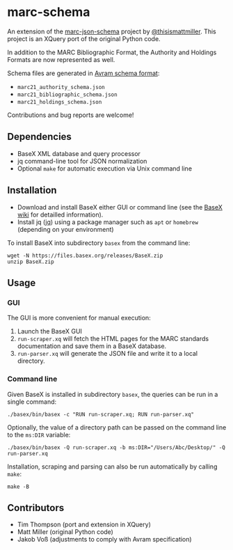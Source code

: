 # marc-schema

An extension of the [marc-json-schema](https://github.com/thisismattmiller/marc-json-schema) project by [@thisismattmiller](https://github.com/thisismattmiller). This project is an XQuery port of the original Python code.

In addition to the MARC Bibliographic Format, the Authority and Holdings Formats are now represented as well.

Schema files are generated in [Avram schema format](https://format.gbv.de/schema/avram/specification):

- `marc21_authority_schema.json`
- `marc21_bibliographic_schema.json`
- `marc21_holdings_schema.json`

Contributions and bug reports are welcome!

## Dependencies
* BaseX XML database and query processor
* jq command-line tool for JSON normalization
* Optional `make` for automatic execution via Unix command line

## Installation
* Download and install BaseX either GUI or command line (see the [BaseX wiki](http://docs.basex.org/wiki/) for detailled information).
* Install jq ([jq](https://jqlang.github.io/jq/)) using a package manager such as `apt` or `homebrew` (depending on your environment)

To install BaseX into subdirectory `basex` from the command line:

	wget -N https://files.basex.org/releases/BaseX.zip
	unzip BaseX.zip

## Usage

### GUI
The GUI is more convenient for manual execution:

1. Launch the BaseX GUI
2. `run-scraper.xq` will fetch the HTML pages for the MARC standards documentation and save them in a BaseX database.
3. `run-parser.xq` will generate the JSON file and write it to a local directory.

### Command line
Given BaseX is installed in subdirectory `basex`, the queries can be run in a single command:

    ./basex/bin/basex -c "RUN run-scraper.xq; RUN run-parser.xq"

Optionally, the value of a directory path can be passed on the command line to the `ms:DIR` variable:

    ./basex/bin/basex -Q run-scraper.xq -b ms:DIR="/Users/Abc/Desktop/" -Q run-parser.xq

Installation, scraping and parsing can also be run automatically by calling `make`:

    make -B

## Contributors

- Tim Thompson (port and extension in XQuery)
- Matt Miller (original Python code)
- Jakob Voß (adjustments to comply with Avram specification) 

